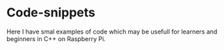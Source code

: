 # Code-snippets
Here I have smal examples of code which may be usefull for learners and beginners in C++ on Raspberry Pi.
